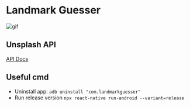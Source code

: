# Landmark Guesser

![gif](https://media.giphy.com/media/iJOxuP2BUZgGYBtXW9/giphy.gif)

## Unsplash API
[API Docs](https://unsplash.com/documentation)

## Useful cmd
- Uninstall app: `adb uninstall "com.landmarkguesser"`
- Run release version `npx react-native run-android --variant=release`
